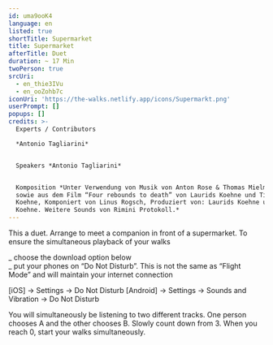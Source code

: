 ```yaml
---
id: uma9ooK4
language: en
listed: true
shortTitle: Supermarket
title: Supermarket
afterTitle: Duet
duration: ~ 17 Min
twoPerson: true
srcUri:
  - en_thie3IVu
  - en_ooZohb7c
iconUri: 'https://the-walks.netlify.app/icons/Supermarkt.png'
userPrompt: []
popups: []
credits: >-
  Experts / Contributors

  *Antonio Tagliarini*


  Speakers *Antonio Tagliarini*


  Komposition *Unter Verwendung von Musik von Anton Rose & Thomas Mielmann,
  sowie aus dem Film “Four rebounds to death” von Laurids Koehne und Tibor
  Koehne, Komponiert von Linus Rogsch, Produziert von: Laurids Koehne und Tibor
  Koehne. Weitere Sounds von Rimini Protokoll.*
---
```

This a duet. Arrange to meet a companion in front of a supermarket. 
To ensure the simultaneous playback of your walks

_ choose the download option below  
_ put your phones on “Do Not Disturb”. This is not the same as “Flight Mode” and will maintain your internet connection


[iOS] → Settings → Do Not Disturb
[Android] → Settings → Sounds and Vibration → Do Not Disturb


You will simultaneously be listening to two different tracks. One person chooses A and the other chooses B. Slowly count down from 3. When you reach 0, start your walks simultaneously.
